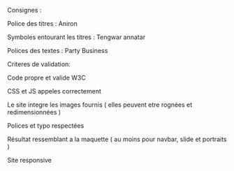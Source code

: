 Consignes :

Police des titres : Aniron

Symboles entourant les titres : Tengwar annatar

Polices des textes : Party Business

Criteres de validation: 

Code propre et valide W3C

CSS et JS appeles correctement

Le site integre les images fournis ( elles peuvent etre rognées et redimensionnées )

Polices et typo respectées

Résultat ressemblant a la maquette ( au moins pour navbar, slide et portraits )

Site responsive
